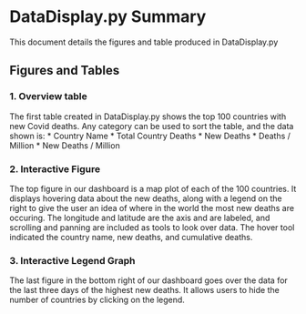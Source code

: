 # DataDisplay.py Summary
This document details the figures and table produced in DataDisplay.py

## Figures and Tables
### 1. Overview table
The first table created in DataDisplay.py shows the top 100 countries with new Covid deaths.
Any category can be used to sort the table, and the data shown is: 
    * Country Name
    * Total Country Deaths
    * New Deaths
    * Deaths / Million
    * New Deaths / Million

### 2. Interactive Figure
The top figure in our dashboard is a map plot of each of the 100 countries. It displays hovering data about the new deaths, along with a legend on the right to give the user an idea of where in the world the most new deaths are occuring. 
The longitude and latitude are the axis and are labeled, and scrolling and panning are included as tools to look over data.
The hover tool indicated the country name, new deaths, and cumulative deaths. 

### 3. Interactive Legend Graph
The last figure in the bottom right of our dashboard goes over the data for the last three days of the highest new deaths. It allows users to hide the number of countries by clicking on the legend. 